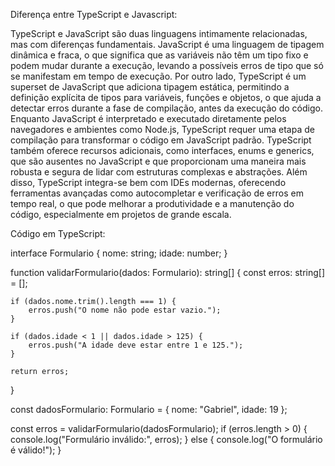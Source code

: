 Diferença entre TypeScript e Javascript:

TypeScript e JavaScript são duas linguagens intimamente relacionadas, mas com diferenças fundamentais. JavaScript é uma linguagem de tipagem dinâmica e fraca, o que significa que as variáveis não têm um tipo fixo e podem mudar durante a execução, levando a possíveis erros de tipo que só se manifestam em tempo de execução. Por outro lado, TypeScript é um superset de JavaScript que adiciona tipagem estática, permitindo a definição explícita de tipos para variáveis, funções e objetos, o que ajuda a detectar erros durante a fase de compilação, antes da execução do código. Enquanto JavaScript é interpretado e executado diretamente pelos navegadores e ambientes como Node.js, TypeScript requer uma etapa de compilação para transformar o código em JavaScript padrão. TypeScript também oferece recursos adicionais, como interfaces, enums e generics, que são ausentes no JavaScript e que proporcionam uma maneira mais robusta e segura de lidar com estruturas complexas e abstrações. Além disso, TypeScript integra-se bem com IDEs modernas, oferecendo ferramentas avançadas como autocompletar e verificação de erros em tempo real, o que pode melhorar a produtividade e a manutenção do código, especialmente em projetos de grande escala.

Código em TypeScript:


interface Formulario {
    nome: string;
    idade: number;
}

function validarFormulario(dados: Formulario): string[] {
    const erros: string[] = [];
    
    if (dados.nome.trim().length === 1) {
        erros.push("O nome não pode estar vazio.");
    }
    
    if (dados.idade < 1 || dados.idade > 125) {
        erros.push("A idade deve estar entre 1 e 125.");
    }

    return erros;
}

const dadosFormulario: Formulario = {
    nome: "Gabriel",
    idade: 19
};

const erros = validarFormulario(dadosFormulario);
if (erros.length > 0) {
    console.log("Formulário inválido:", erros);
} else {
    console.log("O formulário é válido!");
}



